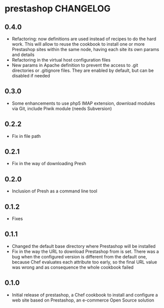 prestashop CHANGELOG
====================

0.4.0
-----
- Refactoring: now definitions are used instead of recipes to do the hard work.
This will allow to reuse the cookbook to install one or more Prestashop sites
within the same node, having each site its own params and details
- Refactoring in the virtual host configuration files
- New params in Apache definition to prevent the access to .git directories
or .gitignore files. They are enabled by default, but can be disabled if needed

0.3.0
-----
- Some enhancements to use php5 IMAP extension, download modules via Git, include Piwik module (needs Subversion)

0.2.2
-----
- Fix in file path

0.2.1
-----
- Fix in the way of downloading Presh

0.2.0
-----
- Inclusion of Presh as a command line tool

0.1.2
-----
- Fixes

0.1.1
-----
- Changed the default base directory where Prestashop will be installed
- Fix in the way the URL to download Prestashop from is set. There was a bug when the configured version is different from the default one, because Chef evaluates each
attribute too early, so the final URL value was wrong and as consequence the whole cookbook failed

0.1.0
-----
- Initial release of prestashop, a Chef cookbook to install and configure a web site based on Prestashop, an e-commerce Open Source solution
